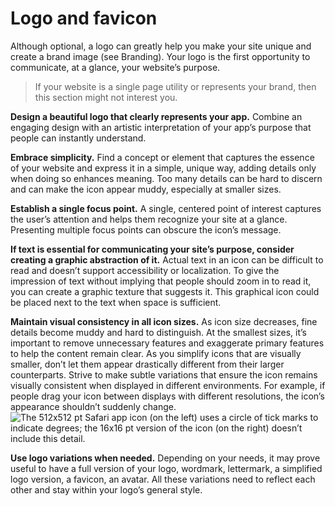 # Logo and favicon
Although optional, a logo can greatly help you make your site unique and create a brand image (see Branding). Your logo is the first opportunity to communicate, at a glance, your website’s purpose.

> If your website is a single page utility or represents your brand, then this section might not interest you.

**Design a beautiful logo that clearly represents your app.** Combine an engaging design with an artistic interpretation of your app’s purpose that people can instantly understand.

**Embrace simplicity.** Find a concept or element that captures the essence of your website and express it in a simple, unique way, adding details only when doing so enhances meaning. Too many details can be hard to discern and can make the icon appear muddy, especially at smaller sizes.

**Establish a single focus point.** A single, centered point of interest captures the user’s attention and helps them recognize your site at a glance. Presenting multiple focus points can obscure the icon’s message.

**If text is essential for communicating your site’s purpose, consider creating a graphic abstraction of it.** Actual text in an icon can be difficult to read and doesn’t support accessibility or localization. To give the impression of text without implying that people should zoom in to read it, you can create a graphic texture that suggests it. This graphical icon could be placed next to the text when space is sufficient.

**Maintain visual consistency in all icon sizes.** As icon size decreases, fine details become muddy and hard to distinguish. At the smallest sizes, it’s important to remove unnecessary features and exaggerate primary features to help the content remain clear. As you simplify icons that are visually smaller, don’t let them appear drastically different from their larger counterparts. Strive to make subtle variations that ensure the icon remains visually consistent when displayed in different environments. For example, if people drag your icon between displays with different resolutions, the icon’s appearance shouldn’t suddenly change.
![The 512x512 pt Safari app icon (on the left) uses a circle of tick marks to indicate degrees; the 16x16 pt version of the icon (on the right) doesn’t include this detail.](https://developer.apple.com/design/human-interface-guidelines/macos/images/app-icon-sizes_2x.png)

**Use logo variations when needed.** Depending on your needs, it may prove useful to have a full version of your logo, wordmark, lettermark, a simplified logo version, a favicon, an avatar. All these variations need to reflect each other and stay within your logo’s general style.